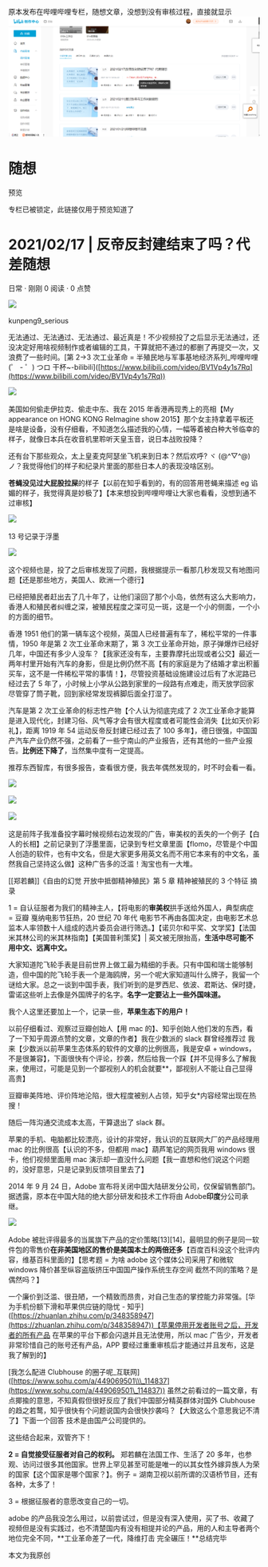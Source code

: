 原本发布在哔哩哔哩专栏，随想文章，没想到没有审核过程，直接就显示![](https://raw.githubusercontent.com/kunpeng9/PicgoPicture2020-10-18/master/20210217200831.png) 

# 随想
   预览 

专栏已被锁定，此链接仅用于预览知道了

# 2021/02/17 | 反帝反封建结束了吗？代差随想

日常 · 刚刚 0 阅读 · 0 点赞

![](https://i1.hdslb.com/bfs/face/694fd91336ee7fbfe3c26040c13526a78266a85b.jpg)

kunpeng9_serious

无法通过、无法通过、无法通过、最近真是！不少视频投了之后显示无法通过，还没决定好用啥视频制作或者编辑的工具，干算就把不通过的都删了再提交一次，又浪费了一些时间。\[第 2→3 次工业革命 = 半殖民地与军事基地经济系列\_哔哩哔哩 (゜ - ゜) つロ 干杯~-bilibili]([https://www.bilibili.com/video/BV1Vp4y1s7Rq](https://www.bilibili.com/video/BV1Vp4y1s7Rq))

![](https://i0.hdslb.com/bfs/article/05337a1db88b4131ea9d9e44028ce3cec977e574.png@1320w_752h.webp)

美国如何偷走伊拉克、偷走中东、我在 2015 年香港再现秀上的亮相【My appearance on HONG KONG ReImagine show 2015】那个女主持拿着平板还是啥是设备，没有仔细看，不知道怎么描述我的心情，一幅等着被白种大爷临幸的样子，就像日本兵在收音机里聆听天皇玉音，说日本战败投降？

还有台下那些观众，太上皇麦克阿瑟坐飞机来到日本？然后欢呼? ヾ (@^▽^@) ノ？我觉得他们的样子和纪录片里面的那些日本人的表现没啥区别。

**苍蝇没见过大屁股拉屎**的样子【以前在知乎看到的，有的回答用苍蝇来描述 eg 谄媚的样子，我觉得真是妙极了】【本来想投到哔哩哔哩让大家也看看，没想到通不过审核】

![](https://i0.hdslb.com/bfs/article/5b0dd26b5d15fd32367918f10f42cc4e2ec57f9a.png@1320w_974h.webp)

13 号记录于浮墨

![](https://i0.hdslb.com/bfs/article/86098b8f11c30080fbbebbcdeb0c494b0626600b.png@1320w_768h.webp)

这个视频也是，投了之后审核发现了问题，我根据提示一看那几秒发现又有地图问题【还是那些地方，美国人、欧洲一个德行】

已经把殖民者赶出去了几十年了，让他们滚回了那个小岛，依然有这么大影响力，香港人和殖民者纠缠之深，被殖民程度之深可见一斑，这是一个小的侧面，一个小的方面的细节。

香港 1951 他们的第一辆车这个视频，英国人已经普遍有车了，稀松平常的一件事情，1950 年是第 2 次工业革命末期了，第 3 次工业革命开始，原子弹爆炸已经好几年，中国还有多少人没车？【我家还没有车，主要靠摩托出现或者公交】最近一两年村里开始有汽车的身影，但是比例仍然不高【有的家庭是为了结婚才拿出积蓄买车，这不是一件稀松平常的事情！】，尽管投资基础设施建设过后有了水泥路已经过去了 5 年了，小时候上小学从公路到家里的一段路有点难走，雨天放学回家尽管穿了筒子靴，回到家经常发现裤脚后面全打湿了。

汽车是第 2 次工业革命的标志性产物【个人认为彻底完成了 2 次工业革命才能算是进入现代化，封建习俗、风气等才会有很大程度或者可能性会消失【比如天价彩礼】，距离 1919 年 54 运动反帝反封建已经过去了 100 多年】，德日很强，中国国产汽车产业仍然不强，之前看了一些宁南山的产业报告，还有其他的一些产业报告。**比例还下降了**，当然集中度有一定提高。

推荐东西智库，有很多报告，查看很方便，我去年偶然发现的，时不时会看一看。

![](https://i0.hdslb.com/bfs/article/713b1f5c00070b91d354ed9c063545c6a79f141e.png@1320w_658h.webp)

![](https://i0.hdslb.com/bfs/article/7c42575ba63fb393e56b58a28a2ceb78b1455c99.png@1320w_626h.webp)

![](https://i0.hdslb.com/bfs/article/4bf4993befc9a8893ac38617075aca94ed3221a1.png@1320w_1440h.webp)

这是前阵子我准备投字幕时候视频右边发现的广告，审美权的丢失的一个例子【白人的长相】之前记录到了浮墨里面，记录到专栏文章里面【flomo，尽管是个中国人创造的软件，也有中文名，但是大家更多用英文名而不用它本来有的中文名，虽然我自己坚持这么做】这种广告多的泛滥！淘宝也有一大堆。

\[\[郑若麟]]《自由的幻觉 开放中抵御精神殖民》第 5 章 精神被殖民的 3 个特征 摘录

1 = 自认征服者为我们的精神主人，【将电影的**审美权**拱手送给外国人，典型病症 = 豆瓣 戛纳电影节狂热，20 世纪 70 年代 电影节不再由各国决定，由电影艺术总监本人率领数十人组成的选片委员会进行筛选。】【诺贝尔和平奖、文学奖】【法国米其林公司的米其林指南】【美国普利策奖】| 英文被无限抬高，**生活中尽可能不用中文、远离中文。** 

大家知道陀飞轮手表是目前世界上做工最为精细的手表。只有中国和瑞士能够制造，但中国的陀飞轮手表一个是海鸥牌，另一个呢大家知道叫什么牌子，我留一个谜给大家。总之一谈到中国手表，我们听到的是罗西尼、依波、君斯达、保时捷，雷诺这些听上去像是外国牌子的名字。**名字一定要沾上一些外国味道。** 

我个人这里还要加上一个，记录一些，**苹果生态下的用户！**

以前仔细看过、观察过豆瓣创始人【用 mac 的】、知乎创始人他们发的东西，看了一下知乎周源点赞的文章，文章的作者】我在少数派的 slack 群曾经推荐过 我来【少数派以前苹果生态体系的软件的文章的比例很高，我是安卓 + windows，不是很兼容】，下面很快有个评论，抄袭，然后给我一个踩【并不见得多么了解我来，使用过，可能是见到一个鄙视别人的机会就要\*\*，鄙视别人不能让自己显得高贵】

豆瓣审美阵地、评价阵地沦陷，很大程度被别人占领，知乎女\*内容经常出现在热搜！

随后一阵沟通交流成本太高，干算退出了 slack 群。

苹果的手机、电脑都比较漂亮，设计的非常好，我认识的互联网大厂的产品经理用 mac 的比例很高【认识的不多，但都用 mac】葫芦笔记的网页我用 windows 很卡，他们视频里面用 mac 演示却一直没什么问题【我一直想和他们说这个问题的，没好意思，只是记录到反馈项目里去了】

2014 年 9 月 24 日，Adobe 宣布将关闭中国大陆研发分公司，仅保留销售部门。据透露，原本在中国大陆的绝大部分研发和技术工作将由 Adobe**印度**分公司承继。

![](https://i0.hdslb.com/bfs/article/3357d1d58ad79aae65bb7d19a42e4021b537fb92.png@1320w_742h.webp)

Adobe 被批评得最多的当属旗下产品的定价策略\[13]\[14]，最明显的例子是同一软件包的零售价**在非美国地区的售价是美国本土的两倍还多**【百度百科没这个批评内容，维基百科里面的】【思考题 = 为啥 adobe 这个媒体公司采用了和微软 windows 降价甚至纵容盗版挤压中国国产操作系统生存空间 截然不同的策略？是偶然吗？】

一个廉价到泛滥、很丑陋，一个精致而昂贵，对自己生态的掌控能力非常强。\[华为手机份额下滑和苹果供应链的隐忧 - 知乎]([https://zhuanlan.zhihu.com/p/348358947](https://zhuanlan.zhihu.com/p/348358947))【苹果停用开发者账号之后，开发者的所有产品 在苹果的平台下都会闪退并且无法使用，所以 mac 广告少，开发者非常珍惜自己的账号还有产品，APP 要经过重重审核后才能通过并且发布，这是我了解到的】

\[我怎么配进 Clubhouse 的圈子呢\_互联网]([https://www.sohu.com/a/449069501\\\_114837](https://www.sohu.com/a/449069501\_114837)) 虽然之前看过的一篇文章，有点揶揄的意思，不知真假但很好反应了我们中国部分精英群体对国外 Clubhouse 的趋之若鹜，知乎很快有个问题说国内会很快抄袭吗？【大致这么个意思我记不清了】下面一个回答 技术是由国产公司提供的。

这些结合起来，双管齐下！

**2 = 自觉接受征服者对自己的权利。** 郑若麟在法国工作、生活了 20 多年，也参观、访问过很多其他国家。世界上罕见甚至可能是唯一的以其女性外嫁异族人为荣的国家【这个国家是哪个国家？】。例子 = 湖南卫视以前所谓的汉语桥节目，还有各种，太多了！

3 = 根据征服者的意愿改变自己的一切。

adobe 的产品我没怎么用过，以前尝试过，但是没有深入使用，买了书、收藏了视频但是没有实践过，也不清楚国内有没有相提并论的产品，用的人和主导者两个地位完全不同，**工业革命差了一代，降维打击 完全碾压！**总结完毕

本文为我原创
